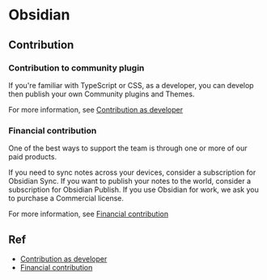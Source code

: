 # Obsidian
## Contribution
### Contribution to community plugin 
If you're familiar with TypeScript or CSS, as a developer, you can develop then publish your own Community plugins and Themes.

For more information, see [Contribution as developer](https://help.obsidian.md/Contributing+to+Obsidian/Developers)

### Financial contribution 
One of the best ways to support the team is through one or more of our paid products.

If you need to sync notes across your devices, consider a subscription for Obsidian Sync.
If you want to publish your notes to the world, consider a subscription for Obsidian Publish.
If you use Obsidian for work, we ask you to purchase a Commercial license.

For more information, see [Financial contribution](https://help.obsidian.md/Contributing+to+Obsidian/Financial+contributions)

## Ref
+ [Contribution as developer](https://help.obsidian.md/Contributing+to+Obsidian/Developers)
+ [Financial contribution](https://help.obsidian.md/Contributing+to+Obsidian/Financial+contributions)
